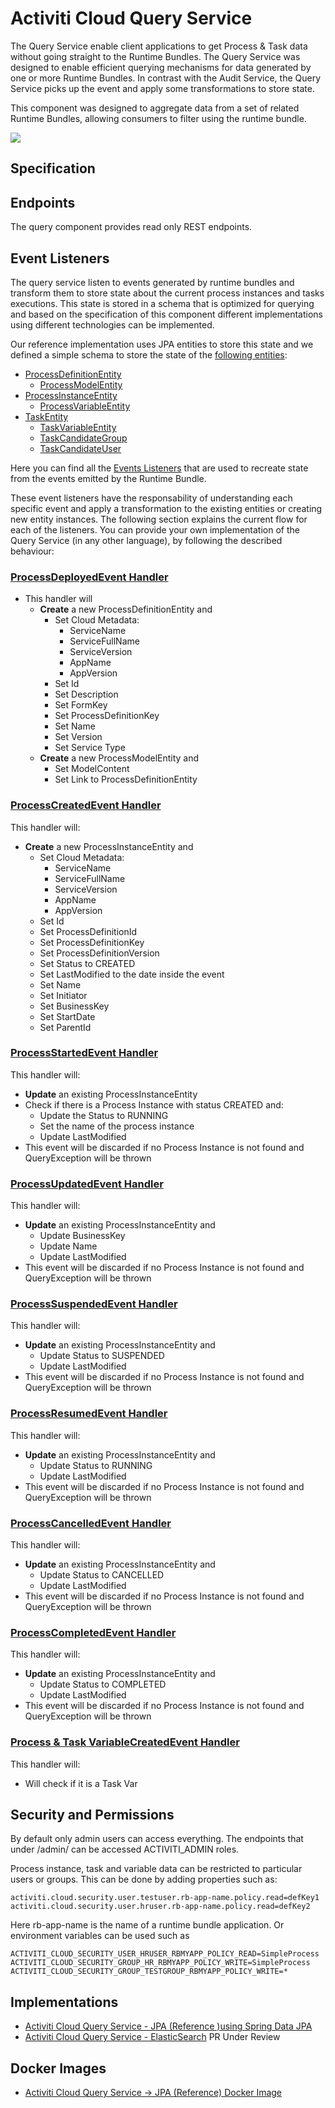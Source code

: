 # Activiti Cloud Query Service

The Query Service enable client applications to get Process & Task data without going straight to the Runtime Bundles. The Query Service was designed to enable efficient querying mechanisms for data generated by one or more Runtime Bundles. In contrast with the Audit Service, the Query Service picks up the event and apply some transformations to store state.

This component was designed to aggregate data from a set of related Runtime Bundles, allowing consumers to filter using the runtime bundle.

![](../../assets/QueryService.png)

## Specification

## Endpoints

The query component provides read only REST endpoints.

## Event Listeners

The query service listen to events generated by runtime bundles and transform them to store state about the current process instances and tasks executions. This state is stored in a schema that is optimized for querying and based on the specification of this component different implementations using different technologies can be implemented.

Our reference implementation uses JPA entities to store this state and we defined a simple schema to store the state of the [following entities](https://github.com/Activiti/activiti-cloud-query-service/tree/develop/activiti-cloud-services-query/activiti-cloud-services-query-model/src/main/java/org/activiti/cloud/services/query/model):

* [ProcessDefinitionEntity](query-service.md)
  * [ProcessModelEntity](query-service.md)
* [ProcessInstanceEntity](query-service.md)
  * [ProcessVariableEntity](query-service.md)
* [TaskEntity](query-service.md)
  * [TaskVariableEntity](query-service.md)
  * [TaskCandidateGroup](query-service.md)
  * [TaskCandidateUser](query-service.md)

Here you can find all the [Events Listeners](https://github.com/Activiti/activiti-cloud-query-service/tree/develop/activiti-cloud-services-query/activiti-cloud-services-query-rest/src/main/java/org/activiti/cloud/services/query/events/handlers) that are used to recreate state from the events emitted by the Runtime Bundle.

These event listeners have the responsability of understanding each specific event and apply a transformation to the existing entities or creating new entity instances. The following section explains the current flow for each of the listeners. You can provide your own implementation of the Query Service (in any other language), by following the described behaviour:

### [ProcessDeployedEvent Handler](https://github.com/Activiti/activiti-cloud-query-service/blob/develop/activiti-cloud-services-query/activiti-cloud-services-query-rest/src/main/java/org/activiti/cloud/services/query/events/handlers/ProcessDeployedEventHandler.java)

* This handler will
  * **Create** a new ProcessDefinitionEntity and
    * Set Cloud Metadata:
      * ServiceName
      * ServiceFullName
      * ServiceVersion
      * AppName
      * AppVersion
    * Set Id
    * Set Description
    * Set FormKey
    * Set ProcessDefinitionKey
    * Set Name
    * Set Version
    * Set Service Type
  * **Create** a new ProcessModelEntity and
    * Set ModelContent
    * Set Link to ProcessDefinitionEntity

### [ProcessCreatedEvent Handler](https://github.com/Activiti/activiti-cloud-query-service/blob/develop/activiti-cloud-services-query/activiti-cloud-services-query-rest/src/main/java/org/activiti/cloud/services/query/events/handlers/ProcessCreatedEventHandler.java)

This handler will:

* **Create** a new ProcessInstanceEntity and
  * Set Cloud Metadata:
    * ServiceName
    * ServiceFullName
    * ServiceVersion
    * AppName
    * AppVersion
  * Set Id
  * Set ProcessDefinitionId
  * Set ProcessDefinitionKey
  * Set ProcessDefinitionVersion
  * Set Status to CREATED
  * Set LastModified to the date inside the event
  * Set Name
  * Set Initiator
  * Set BusinessKey
  * Set StartDate
  * Set ParentId

### [ProcessStartedEvent Handler](https://github.com/Activiti/activiti-cloud-query-service/blob/develop/activiti-cloud-services-query/activiti-cloud-services-query-rest/src/main/java/org/activiti/cloud/services/query/events/handlers/ProcessStartedEventHandler.java)

This handler will:

* **Update** an existing ProcessInstanceEntity
* Check if there is a Process Instance with status CREATED and:
  * Update the Status to RUNNING
  * Set the name of the process instance
  * Update LastModified
* This event will be discarded if no Process Instance is not found and QueryException will be thrown

### [ProcessUpdatedEvent Handler](https://github.com/Activiti/activiti-cloud-query-service/blob/develop/activiti-cloud-services-query/activiti-cloud-services-query-rest/src/main/java/org/activiti/cloud/services/query/events/handlers/ProcessUpdatedEventHandler.java)

This handler will:

* **Update** an existing ProcessInstanceEntity and
  * Update BusinessKey
  * Update Name
  * Update LastModified
* This event will be discarded if no Process Instance is not found and QueryException will be thrown

### [ProcessSuspendedEvent Handler](https://github.com/Activiti/activiti-cloud-query-service/blob/develop/activiti-cloud-services-query/activiti-cloud-services-query-rest/src/main/java/org/activiti/cloud/services/query/events/handlers/ProcessSuspendedEventHandler.java)

This handler will:

* **Update** an existing ProcessInstanceEntity and
  * Update Status to SUSPENDED
  * Update LastModified
* This event will be discarded if no Process Instance is not found and QueryException will be thrown

### [ProcessResumedEvent Handler](https://github.com/Activiti/activiti-cloud-query-service/blob/develop/activiti-cloud-services-query/activiti-cloud-services-query-rest/src/main/java/org/activiti/cloud/services/query/events/handlers/ProcessResumedEventHandler.java)

This handler will:

* **Update** an existing ProcessInstanceEntity and
  * Update Status to RUNNING
  * Update LastModified
* This event will be discarded if no Process Instance is not found and QueryException will be thrown

### [ProcessCancelledEvent Handler](https://github.com/Activiti/activiti-cloud-query-service/blob/develop/activiti-cloud-services-query/activiti-cloud-services-query-rest/src/main/java/org/activiti/cloud/services/query/events/handlers/ProcessCancelledEventHandler.java)

This handler will:

* **Update** an existing ProcessInstanceEntity and
  * Update Status to CANCELLED
  * Update LastModified
* This event will be discarded if no Process Instance is not found and QueryException will be thrown

### [ProcessCompletedEvent Handler](https://github.com/Activiti/activiti-cloud-query-service/blob/develop/activiti-cloud-services-query/activiti-cloud-services-query-rest/src/main/java/org/activiti/cloud/services/query/events/handlers/ProcessCompletedEventHandler.java)

This handler will:

* **Update** an existing ProcessInstanceEntity and
  * Update Status to COMPLETED
  * Update LastModified
* This event will be discarded if no Process Instance is not found and QueryException will be thrown

### [Process & Task VariableCreatedEvent Handler](https://github.com/Activiti/activiti-cloud-query-service/blob/develop/activiti-cloud-services-query/activiti-cloud-services-query-rest/src/main/java/org/activiti/cloud/services/query/events/handlers/VariableCreatedEventHandler.java)

This handler will:

* Will check if it is a Task Var

## Security and Permissions

By default only admin users can access everything. The endpoints that under /admin/ can be accessed ACTIVITI\_ADMIN roles.

Process instance, task and variable data can be restricted to particular users or groups. This can be done by adding properties such as:

```
activiti.cloud.security.user.testuser.rb-app-name.policy.read=defKey1 activiti.cloud.security.user.hruser.rb-app-name.policy.read=defKey2
```

Here rb-app-name is the name of a runtime bundle application. Or environment variables can be used such as

`ACTIVITI_CLOUD_SECURITY_USER_HRUSER_RBMYAPP_POLICY_READ=SimpleProcess` `ACTIVITI_CLOUD_SECURITY_GROUP_HR_RBMYAPP_POLICY_WRITE=SimpleProcess` `ACTIVITI_CLOUD_SECURITY_GROUP_TESTGROUP_RBMYAPP_POLICY_WRITE=*`

## Implementations

* [Activiti Cloud Query Service - JPA (Reference )using Spring Data JPA](https://github.com/Activiti/activiti-cloud-query/)
* [Activiti Cloud Query Service - ElasticSearch](query-service.md) PR Under Review

## Docker Images

* [Activiti Cloud Query Service -> JPA (Reference) Docker Image](https://hub.docker.com/r/activiti/activiti-cloud-query/)
